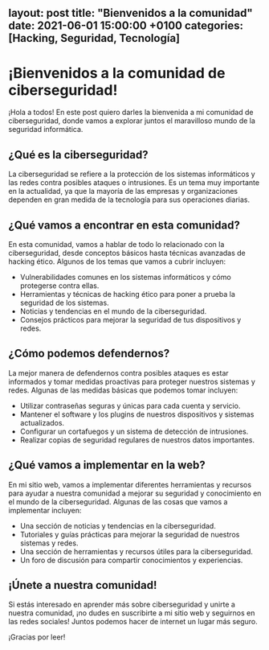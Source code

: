 layout: post
title: "Bienvenidos a la comunidad"
date: 2021-06-01 15:00:00 +0100
categories: [Hacking, Seguridad, Tecnología]
---

# ¡Bienvenidos a la comunidad de ciberseguridad!

¡Hola a todos! En este post quiero darles la bienvenida a mi comunidad de ciberseguridad, donde vamos a explorar juntos el maravilloso mundo de la seguridad informática.

## ¿Qué es la ciberseguridad?

La ciberseguridad se refiere a la protección de los sistemas informáticos y las redes contra posibles ataques o intrusiones. Es un tema muy importante en la actualidad, ya que la mayoría de las empresas y organizaciones dependen en gran medida de la tecnología para sus operaciones diarias.

## ¿Qué vamos a encontrar en esta comunidad?

En esta comunidad, vamos a hablar de todo lo relacionado con la ciberseguridad, desde conceptos básicos hasta técnicas avanzadas de hacking ético. Algunos de los temas que vamos a cubrir incluyen:

- Vulnerabilidades comunes en los sistemas informáticos y cómo protegerse contra ellas.
- Herramientas y técnicas de hacking ético para poner a prueba la seguridad de los sistemas.
- Noticias y tendencias en el mundo de la ciberseguridad.
- Consejos prácticos para mejorar la seguridad de tus dispositivos y redes.

## ¿Cómo podemos defendernos?

La mejor manera de defendernos contra posibles ataques es estar informados y tomar medidas proactivas para proteger nuestros sistemas y redes. Algunas de las medidas básicas que podemos tomar incluyen:

- Utilizar contraseñas seguras y únicas para cada cuenta y servicio.
- Mantener el software y los plugins de nuestros dispositivos y sistemas actualizados.
- Configurar un cortafuegos y un sistema de detección de intrusiones.
- Realizar copias de seguridad regulares de nuestros datos importantes.

## ¿Qué vamos a implementar en la web?

En mi sitio web, vamos a implementar diferentes herramientas y recursos para ayudar a nuestra comunidad a mejorar su seguridad y conocimiento en el mundo de la ciberseguridad. Algunas de las cosas que vamos a implementar incluyen:

- Una sección de noticias y tendencias en la ciberseguridad.
- Tutoriales y guías prácticas para mejorar la seguridad de nuestros sistemas y redes.
- Una sección de herramientas y recursos útiles para la ciberseguridad.
- Un foro de discusión para compartir conocimientos y experiencias.

## ¡Únete a nuestra comunidad!

Si estás interesado en aprender más sobre ciberseguridad y unirte a nuestra comunidad, ¡no dudes en suscribirte a mi sitio web y seguirnos en las redes sociales! Juntos podemos hacer de internet un lugar más seguro.

¡Gracias por leer!
